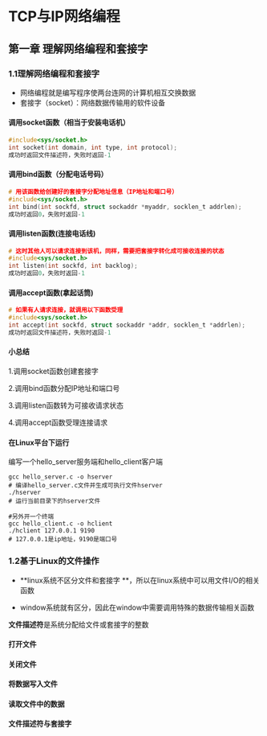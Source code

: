 # TCP与IP网络编程

## 第一章   理解网络编程和套接字

### 1.1理解网络编程和套接字

- 网络编程就是编写程序使两台连网的计算机相互交换数据
- 套接字（socket）：网络数据传输用的软件设备

#### 调用socket函数（相当于安装电话机）

```c
#include<sys/socket.h>
int socket(int domain, int type, int protocol);
成功时返回文件描述符，失败时返回-1
```

#### 调用bind函数（分配电话号码）

```c
# 用该函数给创建好的套接字分配地址信息（IP地址和端口号）
#include<sys/socket.h>
int bind(int sockfd, struct sockaddr *myaddr, socklen_t addrlen);
成功时返回0，失败时返回-1
```

#### 调用listen函数(连接电话线)

```c
# 这时其他人可以请求连接到该机，同样，需要把套接字转化成可接收连接的状态
#include<sys/socket.h>
int listen(int sockfd, int backlog);
成功时返回0，失败时返回-1
```

#### 调用accept函数(拿起话筒)

```c
# 如果有人请求连接，就调用以下函数受理
#include<sys/socket.h>
int accept(int sockfd, struct sockaddr *addr, socklen_t *addrlen);
成功时返回文件描述符，失败时返回-1
```

#### 小总结

1.调用socket函数创建套接字

2.调用bind函数分配IP地址和端口号

3.调用listen函数转为可接收请求状态

4.调用accept函数受理连接请求

#### 在Linux平台下运行

编写一个hello_server服务端和hello_client客户端

```
gcc hello_server.c -o hserver
# 编译hello_server.c文件并生成可执行文件hserver
./hserver
# 运行当前目录下的hserver文件

#另外开一个终端
gcc hello_client.c -o hclient
./hclient 127.0.0.1 9190 
# 127.0.0.1是ip地址，9190是端口号
```

### 1.2基于Linux的文件操作

- **linux系统不区分文件和套接字 **，所以在linux系统中可以用文件I/O的相关函数

- window系统就有区分，因此在window中需要调用特殊的数据传输相关函数

**文件描述符**是系统分配给文件或套接字的整数

#### 打开文件

#### 关闭文件

#### 将数据写入文件

#### 读取文件中的数据

#### 文件描述符与套接字











